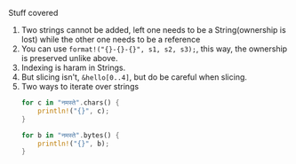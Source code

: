 Stuff covered  

1. Two strings cannot be added, left one needs to be a String(ownership is lost) while the other one needs to be a reference
2. You can use `format!("{}-{}-{}", s1, s2, s3);`, this way, the ownership is preserved unlike above.
3. Indexing is haram in Strings.
4. But slicing isn't, `&hello[0..4]`, but do be careful when slicing.
5. Two ways to iterate over strings
    ```rs
    for c in "नमस्ते".chars() {
        println!("{}", c);
    }

    for b in "नमस्ते".bytes() {
        println!("{}", b);
    }
    ```